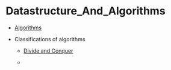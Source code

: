 # Datastructure_And_Algorithms
  * [Algorithms](https://docs.google.com/document/d/1VsTYpN0uILWEBRk7ZFj5E38FxF0lp442qlHMAra_RVA/edit)


* Classifications of algorithms
   *   [Divide and Conquer](https://www.youtube.com/watch?v=2Rr2tW9zvRg)
   
   *   
